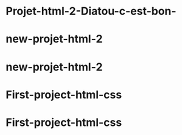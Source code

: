 # Projet-html-2-Diatou-c-est-bon-
# new-projet-html-2
# new-projet-html-2
# First-project-html-css
# First-project-html-css
